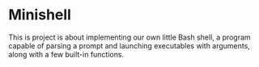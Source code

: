 # Minishell
This is project is about implementing our own little Bash shell, a program capable of parsing a prompt and launching executables with arguments, along with a few built-in functions.
